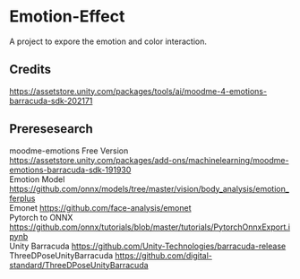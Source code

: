 # Emotion-Effect
A project to expore the emotion and color interaction.

## Credits

https://assetstore.unity.com/packages/tools/ai/moodme-4-emotions-barracuda-sdk-202171




## Preresesearch
moodme-emotions Free Version https://assetstore.unity.com/packages/add-ons/machinelearning/moodme-emotions-barracuda-sdk-191930 \
Emotion Model https://github.com/onnx/models/tree/master/vision/body_analysis/emotion_ferplus \
Emonet https://github.com/face-analysis/emonet \
Pytorch to ONNX https://github.com/onnx/tutorials/blob/master/tutorials/PytorchOnnxExport.ipynb \
Unity Barracuda https://github.com/Unity-Technologies/barracuda-release \
ThreeDPoseUnityBarracuda https://github.com/digital-standard/ThreeDPoseUnityBarracuda
